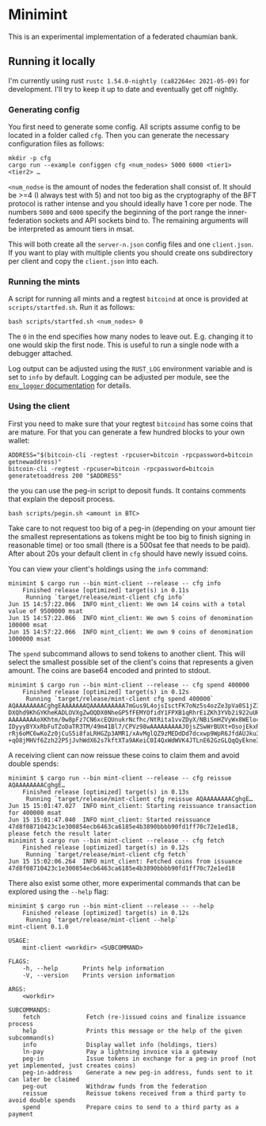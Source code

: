 # Minimint

This is an experimental implementation of a federated chaumian bank.

## Running it locally
I'm currently using rust `rustc 1.54.0-nightly (ca82264ec 2021-05-09)` for development. I'll try to keep it up to date
and eventually get off nightly.

### Generating config
You first need to generate some config. All scripts assume config to be located in a folder called `cfg`. Then you can
generate the necessary configuration files as follows:

```shell
mkdir -p cfg
cargo run --example configgen cfg <num_nodes> 5000 6000 <tier1> <tier2> …
```

`<num_nodse` is the amount of nodes the federation shall consist of. It should be >=4 (I always test with 5) and not too big as the
cryptography of the BFT protocol is rather intense and you should ideally have 1 core per node. The numbers `5000` and
`6000` specify the beginning of the port range the inner-federation sockets and API sockets bind to. The remaining
arguments will be interpreted as amount tiers in msat.

This will both create all the `server-n.json` config files and one `client.json`. If you want to play with multiple
clients you should create ons subdirectory per client and copy the `client.json` into each.

### Running the mints
A script for running all mints and a regtest `bitcoind` at once is provided at `scripts/startfed.sh`. Run it as follows:

```shell
bash scripts/startfed.sh <num_nodes> 0
```

The `0` in the end specifies how many nodes to leave out. E.g. changing it to one would skip the first node. This is
useful to run a single node with a debugger attached.

Log output can be adjusted using the `RUST_LOG` environment variable and is set to `info` by default. Logging can be
adjusted per module, see the [`env_logger` documentation](https://docs.rs/env_logger/0.8.4/env_logger/#enabling-logging)
for details.

### Using the client
First you need to make sure that your regtest `bitcoind` has some coins that are mature. For that you can generate a
few hundred blocks to your own wallet:

```shell
ADDRESS="$(bitcoin-cli -regtest -rpcuser=bitcoin -rpcpassword=bitcoin getnewaddress)"
bitcoin-cli -regtest -rpcuser=bitcoin -rpcpassword=bitcoin generatetoaddress 200 "$ADDRESS"
```

the you can use the peg-in script to deposit funds. It contains comments that explain the deposit process.

```shell
bash scripts/pegin.sh <amount in BTC>
```

Take care to not request too big of a peg-in (depending on your amount tier the smallest representations as tokens might
be too big to finish signing in reasonable time) or too small (there is a 500sat fee that needs to be paid). After about
20s your default client in `cfg` should have newly issued coins.

You can view your client's holdings using the `info` command:

```
minimint $ cargo run --bin mint-client --release -- cfg info
    Finished release [optimized] target(s) in 0.11s
     Running `target/release/mint-client cfg info`
Jun 15 14:57:22.066  INFO mint_client: We own 14 coins with a total value of 9500000 msat
Jun 15 14:57:22.066  INFO mint_client: We own 5 coins of denomination 100000 msat
Jun 15 14:57:22.066  INFO mint_client: We own 9 coins of denomination 1000000 msat
```

The `spend` subcommand allows to send tokens to another client. This will select the smallest possible set of the
client's coins that represents a given amount. The coins are base64 encoded and printed to stdout.

```
minimint $ cargo run --bin mint-client --release -- cfg spend 400000
    Finished release [optimized] target(s) in 0.12s
     Running `target/release/mint-client cfg spend 400000`
AQAAAAAAAACghgEAAAAAAAQAAAAAAAAAA7mGus9L4ojsIsctFK7oNz5s4ozZe3pVa0S1jZ3XvSnMMAAAAAAAAACFjOG3a4vlxBOCa9fYD6qWIM2JhH9vitG0
DXQhd9KhGYKheKADLOVXgZwOQDX0NheGP5fFEMYOfidY1FPXB1qRhrEiZKh3YVb2i922uUHoggOsZhrLpk4EGCJjuT1QUWpO8HZ9WOxD4oUv6nPNVQnKvDAA
AAAAAAAAoXKhtm/0w8pFz7CN6xcEQUnukrNcfhc/NtRita1vvZDyX/NBiSmHZVyWx8WEloclIw0A8ljJhp+b517c1LsLJ5Z6Issf9QcV/hwAgY/RJo4DRGWD
IDyyyBYXxRbFuTZoDaTR3TM/49m41Bl7/CPVz98wAAAAAAAAAJOjsZSwWrBUXt+OsojEkxRbqn8KAJrz1TTQkNrdlEiaSRqjx+YCfET3HwL3j26s2clhRugM
rRj6oMC6wKoZz0jCuS5i8faLRHGZp3AMR1/xAvMglQZ9zMEDdDd7dcxwp9WpR6JfdAUJku3EGQ/FUXaQMAAAAAAAAACUXn9s935ruZ5jA5o5aNf1u/smH4TN
+qO8jMHVf6Zzh22P5jJvhWdX62s7kftXTa9AKeiC0I4QxWdWVK4JTLnE62GzGLQqQyEkne3Pn/Pm1g==
```

A receiving client can now reissue these coins to claim them and avoid double spends:

```
minimint $ cargo run --bin mint-client --release -- cfg reissue AQAAAAAAAACghgE…
    Finished release [optimized] target(s) in 0.13s
     Running `target/release/mint-client cfg reissue AQAAAAAAAACghgE…
Jun 15 15:01:47.027  INFO mint_client: Starting reissuance transaction for 400000 msat
Jun 15 15:01:47.040  INFO mint_client: Started reissuance 47d8f08710423c1e300854ecb6463ca6185e4b3890bbbb90fd1ff70c72e1ed18, please fetch the result later
minimint $ cargo run --bin mint-client --release -- cfg fetch
    Finished release [optimized] target(s) in 0.12s
     Running `target/release/mint-client cfg fetch`
Jun 15 15:02:06.264  INFO mint_client: Fetched coins from issuance 47d8f08710423c1e300854ecb6463ca6185e4b3890bbbb90fd1ff70c72e1ed18
```

There also exist some other, more experimental commands that can be explored using the `--help` flag:

```
minimint $ cargo run --bin mint-client --release -- --help
    Finished release [optimized] target(s) in 0.12s
     Running `target/release/mint-client --help`
mint-client 0.1.0

USAGE:
    mint-client <workdir> <SUBCOMMAND>

FLAGS:
    -h, --help       Prints help information
    -V, --version    Prints version information

ARGS:
    <workdir>    

SUBCOMMANDS:
    fetch             Fetch (re-)issued coins and finalize issuance process
    help              Prints this message or the help of the given subcommand(s)
    info              Display wallet info (holdings, tiers)
    ln-pay            Pay a lightning invoice via a gateway
    peg-in            Issue tokens in exchange for a peg-in proof (not yet implemented, just creates coins)
    peg-in-address    Generate a new peg-in address, funds sent to it can later be claimed
    peg-out           Withdraw funds from the federation
    reissue           Reissue tokens received from a third party to avoid double spends
    spend             Prepare coins to send to a third party as a payment
```